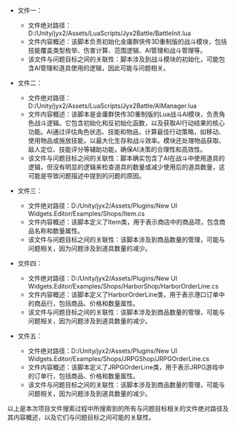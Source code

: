 * 文件一：
    * 文件绝对路径：D:/Unity/jyx2/Assets/LuaScripts/Jyx2Battle/BattleInit.lua
    * 文件内容概述：该脚本负责初始化金庸群侠传3D重制版的战斗模块，包括技能覆盖类型枚举、伤害计算、范围逻辑、AI管理和战斗管理等。
    * 该文件与问题目标之间的关联性：脚本涉及到战斗模块的初始化，可能包含AI管理和道具使用的逻辑，因此可能与问题相关。

* 文件二：
    * 文件绝对路径：D:/Unity/jyx2/Assets/LuaScripts/Jyx2Battle/AIManager.lua
    * 文件内容概述：该脚本是金庸群侠传3D重制版的Lua战斗AI模块，负责角色战斗逻辑。它包含初始化和反初始化函数，以及获取AI行动结果的核心功能。AI通过评估角色状态、技能和物品，计算最佳行动策略，如移动、使用物品或施放技能，以最大化生存和战斗效率。模块还处理物品获取、敌人定位、技能评分等辅助功能，确保AI决策的合理性和高效性。
    * 该文件与问题目标之间的关联性：脚本确实包含了AI在战斗中使用道具的逻辑，但没有明显的逻辑来检查道具的数量或减少使用后的道具数量，这可能是导致问题描述中提到的问题的原因。

* 文件三：
    * 文件绝对路径：D:/Unity/jyx2/Assets/Plugins/New UI Widgets.Editor/Examples/Shops/Item.cs
    * 文件内容概述：该脚本定义了Item类，用于表示商店中的商品项，包含商品名称和数量属性。
    * 该文件与问题目标之间的关联性：该脚本涉及到商品数量的管理，可能与问题相关，因为问题涉及到道具数量的减少。

* 文件四：
    * 文件绝对路径：D:/Unity/jyx2/Assets/Plugins/New UI Widgets.Editor/Examples/Shops/HarborShop/HarborOrderLine.cs
    * 文件内容概述：该脚本定义了HarborOrderLine类，用于表示港口订单中的商品行，包括商品、价格和数量属性。
    * 该文件与问题目标之间的关联性：该脚本涉及到商品数量的管理，可能与问题相关，因为问题涉及到道具数量的减少。

* 文件五：
    * 文件绝对路径：D:/Unity/jyx2/Assets/Plugins/New UI Widgets.Editor/Examples/Shops/JRPGShop/JRPGOrderLine.cs
    * 文件内容概述：该脚本定义了JRPGOrderLine类，用于表示JRPG游戏中的订单行，包括商品、价格和数量属性。
    * 该文件与问题目标之间的关联性：该脚本涉及到商品数量的管理，可能与问题相关，因为问题涉及到道具数量的减少。

以上是本次项目文件搜索过程中所搜索到的所有与问题目标相关的文件绝对路径及其内容概述，以及它们与问题目标之间可能的关联性。